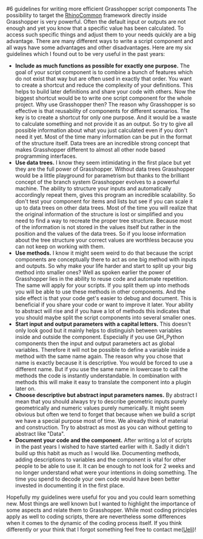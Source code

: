 #6 guidelines for writing more efficient Grasshopper script components
The possibility to target the [RhinoCommon] framework directly inside Grasshopper is very powerful. Often the default input or outputs are not enough and yet you know that a specific value has been calculated. To access such specific things and adjust them to your needs quickly are a big advantage. There are many different ways to write a script component and all ways have some advantages and other disadvantages.
Here are my six guidelines which I found out to be very useful in the past years:

- **Include as much functions as possible for exactly one purpose.** The goal of your script component is to combine a bunch of features which do not exist that way but are often used in exactly that order. You want to create a shortcut and reduce the complexity of your definitions. This helps to build later definitions and share your code with others. Now the biggest shortcut would be to write one script component for the whole project. Why use Grasshopper then? The reason why Grasshopper is so effective is that reusability of components for different scenarios. The key is to create a shortcut for only one purpose. And it would be a waste to calculate something and not provide it as an output. So try to give all possible information about what you just calculated even if you don't need it yet. Most of the time many information can be put in the format of the structure itself. Data trees are an incredible strong concept that makes Grasshopper different to almost all other node based programming interfaces.
- **Use data trees.** I know they seem intimidating in the first place but yet they are the full power of Grasshopper. Without data trees Grasshopper would be a little playground for parametrism but thanks to the brilliant concept of the branch system Grasshopper evolves to a powerful machine. The ability to structure your inputs and automatically accordingly repeat them, gives this program an incredible scalability. So don't test your component for items and lists but see if you can scale it up to data trees on other data trees. Most of the time you will realize that the original information of the structure is lost or simplified and you need to find a way to recreate the proper tree structure. Because most of the information is not stored in the values itself but rather in the position and the values of the data trees. So if you loose information about the tree structure your correct values are worthless because you can not keep on working with them.
- **Use methods.** I know it might seem weird to do that because the script components are conceptually there to act as one big method with inputs and outputs. So why make your life harder and start to split up your big method into smaller ones? Well as spoken earlier the power of Grasshopper lies in the ability to reuse code and automate repetition. The same will apply for your scripts. If you split them up into methods you will be able to use these methods in other components. And the side effect is that your code get's easier to debug and document. This is beneficial if you share your code or want to improve it later. Your ability to abstract will rise and if you have a lot of methods this indicates that you should maybe split the script components into several smaller ones.
- **Start input and output parameters with a capital letters.** This doesn't only look good but it mainly helps to distinguish between variables inside and outside the component. Especially if you use GH_Python components then the input and output parameters act as global variables. Therefore it will not be possible to define a variable inside a method with the same name again. The reason why you chose that name is exactly because it is descriptive. You would be forced to use a different name. But if you use the same name in lowercase to call the methods the code is instantly understandable. In combination with methods this will make it easy to translate the component into a plugin later on.
- **Choose descriptive but abstract input parameters names.** By abstract I mean that you should always try to describe geometric inputs purely geometrically and numeric values purely numerically. It might seem obvious but often we tend to forget that because when we build a script we have a special purpose most of time. We already think of material and construction. Try to abstract as most as you can without getting to abstract like "Data".
- **Document your code and the component.** After writing a lot of scripts in the past years I wished to have started earlier with it. Sadly it didn't build up this habit as much as I would like. Documenting methods, adding descriptions to variables and the component is vital for other people to be able to use it. It can be enough to not look for 2 weeks and no longer understand what were your intentions in doing something. The time you spend to decode your own code would have been better invested in documenting it in the first place.

Hopefully my guidelines were useful for you and you could learn something new. Most things are well known but I wanted to highlight the importance of some aspects and relate them to Grasshopper. While most coding principles apply as well to coding scripts, there are nevertheless some differences when it comes to the dynamic of the coding process itself.
If you think differently or your think that I forgot something feel free to contact me([Ueli])!

[RhinoCommon]: https://developer.rhino3d.com/api/RhinoCommon/html/R_Project_RhinoCommon.htm "RhinoCommon API"
[Ueli]: poaceae4rhino@outlook.com "Email Ueli"

